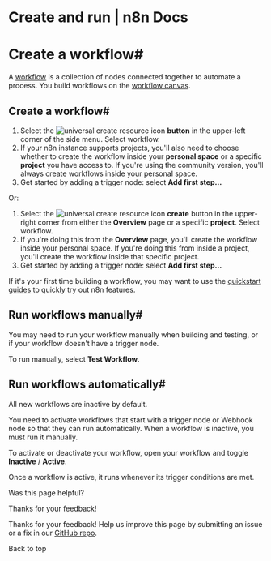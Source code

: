 # Create and run | n8n Docs

[ ](https://github.com/n8n-io/n8n-docs/edit/main/docs/workflows/create.md "Edit this page")

# Create a workflow#

A [workflow](../../glossary/#workflow-n8n) is a collection of nodes connected together to automate a process. You build workflows on the [workflow canvas](../../glossary/#canvas-n8n).

## Create a workflow#

  1. Select the ![universal create resource icon](../../_images/common-icons/universal-resource-button.png) **button** in the upper-left corner of the side menu. Select workflow.
  2. If your n8n instance supports projects, you'll also need to choose whether to create the workflow inside your **personal space** or a specific **project** you have access to. If you're using the community version, you'll always create workflows inside your personal space.
  3. Get started by adding a trigger node: select **Add first step...**

Or:

  1. Select the ![universal create resource icon](../../_images/common-icons/universal-resource-button.png) **create** button in the upper-right corner from either the **Overview** page or a specific **project**. Select workflow.
  2. If you're doing this from the **Overview** page, you'll create the workflow inside your personal space. If you're doing this from inside a project, you'll create the workflow inside that specific project.
  3. Get started by adding a trigger node: select **Add first step...**

If it's your first time building a workflow, you may want to use the [quickstart guides](../../try-it-out/) to quickly try out n8n features.

## Run workflows manually#

You may need to run your workflow manually when building and testing, or if your workflow doesn't have a trigger node. 

To run manually, select **Test Workflow**.

## Run workflows automatically#

All new workflows are inactive by default.

You need to activate workflows that start with a trigger node or Webhook node so that they can run automatically. When a workflow is inactive, you must run it manually.

To activate or deactivate your workflow, open your workflow and toggle **Inactive** / **Active**.

Once a workflow is active, it runs whenever its trigger conditions are met.

Was this page helpful? 

Thanks for your feedback! 

Thanks for your feedback! Help us improve this page by submitting an issue or a fix in our [GitHub repo](https://github.com/n8n-io/n8n-docs). 

Back to top